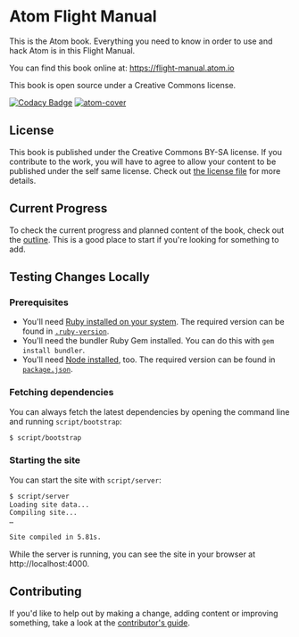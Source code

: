 # Atom Flight Manual

This is the Atom book. Everything you need to know in order to use and hack Atom is in this Flight Manual.

You can find this book online at: https://flight-manual.atom.io

This book is open source under a Creative Commons license.

[![Codacy Badge](https://api.codacy.com/project/badge/Grade/2254b12bbb364fd3bf0d7a851c17fa21)](https://app.codacy.com/app/lustyzhere2_2/flight-manual.atom.io?utm_source=github.com&utm_medium=referral&utm_content=LUSTY13/flight-manual.atom.io&utm_campaign=Badge_Grade_Dashboard)
[![atom-cover](https://cloud.githubusercontent.com/assets/378023/8718108/54c10686-2bdc-11e5-8d26-f7f807d63171.png)](https://github.com/atom/docs/releases/latest)

## License

This book is published under the Creative Commons BY-SA license. If you contribute to the work, you will have to agree to allow your content to be published under the self same license. Check out [the license file](LICENSE.md) for more details.

## Current Progress

To check the current progress and planned content of the book, check out the [outline](outline.md). This is a good place to start if you're looking for something to add.

## Testing Changes Locally

### Prerequisites

* You'll need [Ruby installed on your system](https://www.ruby-lang.org/en/documentation/installation/). The required version can be found in [`.ruby-version`](.ruby-version).
* You'll need the bundler Ruby Gem installed. You can do this with `gem install bundler`.
* You'll need [Node installed](https://nodejs.org/en/download/), too. The required version can be found in [`package.json`](package.json).

### Fetching dependencies

You can always fetch the latest dependencies by opening the command line and running `script/bootstrap`:

``` sh
$ script/bootstrap
```

### Starting the site

You can start the site with `script/server`:

``` sh
$ script/server
Loading site data...
Compiling site...
…

Site compiled in 5.81s.
```

While the server is running, you can see the site in your browser at http://localhost:4000.

## Contributing

If you'd like to help out by making a change, adding content or improving something, take a look at the [contributor's guide](CONTRIBUTING.md).
